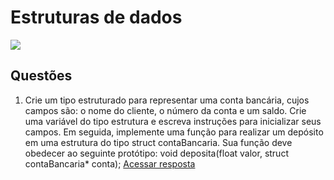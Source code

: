 # Estruturas de dados


![](https://github.com/roscibely/algorithms-and-data-structure/blob/develop/estruturas/struct.png)


## Questões 

1) Crie um tipo estruturado para representar uma conta bancária, cujos campos são: o nome do
cliente, o número da conta e um saldo. Crie uma variável do tipo estrutura e escreva instruções
para inicializar seus campos. Em seguida, implemente uma função para realizar um depósito em
uma estrutura do tipo struct contaBancaria. Sua função deve obedecer ao seguinte protótipo:
void deposita(float valor, struct contaBancaria* conta); [Acessar resposta](https://github.com/roscibely/algorithms-and-data-structure/blob/main/estruturas/conta-bancaria.c)
